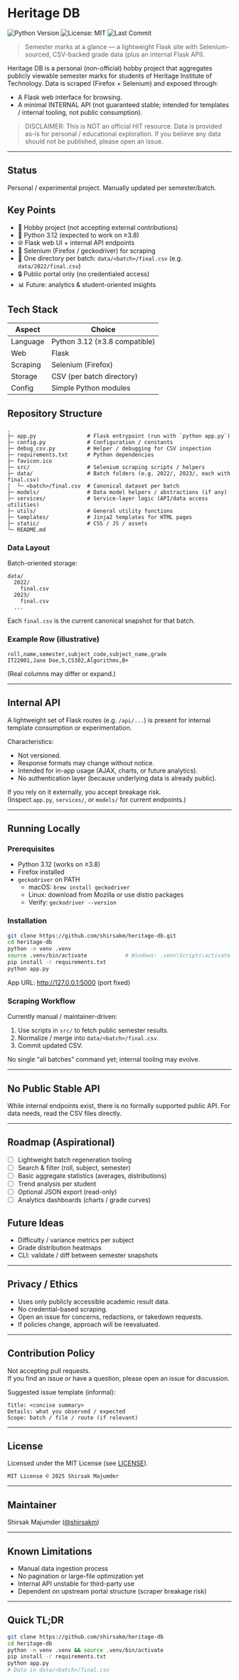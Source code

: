 # Heritage DB

![Python Version](https://img.shields.io/badge/python-3.12+-blue.svg) ![License: MIT](https://img.shields.io/badge/License-MIT-green.svg) ![Last Commit](https://img.shields.io/github/last-commit/shirsakm/heritage-db)

> Semester marks at a glance — a lightweight Flask site with Selenium-sourced, CSV-backed grade data (plus an internal Flask API).

Heritage DB is a personal (non-official) hobby project that aggregates publicly viewable semester marks for students of Heritage Institute of Technology. Data is scraped (Firefox + Selenium) and exposed through:
- A Flask web interface for browsing.
- A minimal INTERNAL API (not guaranteed stable; intended for templates / internal tooling, not public consumption).

> DISCLAIMER: This is NOT an official HIT resource. Data is provided as-is for personal / educational exploration. If you believe any data should not be published, please open an issue.

---

## Status
Personal / experimental project. Manually updated per semester/batch.

## Key Points
- 🧪 Hobby project (not accepting external contributions)
- 🐍 Python 3.12 (expected to work on ≥3.8)
- 🌐 Flask web UI + internal API endpoints
- 🦊 Selenium (Firefox / geckodriver) for scraping
- 📁 One directory per batch: `data/<batch>/final.csv` (e.g. `data/2022/final.csv`)
- 🔒 Public portal only (no credentialed access)
- 📊 Future: analytics & student-oriented insights

## Tech Stack
| Aspect    | Choice                       |
|-----------|------------------------------|
| Language  | Python 3.12 (≥3.8 compatible)|
| Web       | Flask                        |
| Scraping  | Selenium (Firefox)           |
| Storage   | CSV (per batch directory)    |
| Config    | Simple Python modules        |

## Repository Structure
```
.
├─ app.py                # Flask entrypoint (run with `python app.py`)
├─ config.py             # Configuration / constants
├─ debug_csv.py          # Helper / debugging for CSV inspection
├─ requirements.txt      # Python dependencies
├─ favicon.ico
├─ src/                  # Selenium scraping scripts / helpers
├─ data/                 # Batch folders (e.g. 2022/, 2023/, each with final.csv)
│  └─ <batch>/final.csv  # Canonical dataset per batch
├─ models/               # Data model helpers / abstractions (if any)
├─ services/             # Service-layer logic (API/data access utilities)
├─ utils/                # General utility functions
├─ templates/            # Jinja2 templates for HTML pages
├─ static/               # CSS / JS / assets
└─ README.md
```

### Data Layout
Batch-oriented storage:
```
data/
  2022/
    final.csv
  2023/
    final.csv
  ...
```
Each `final.csv` is the current canonical snapshot for that batch.

### Example Row (illustrative)
```csv
roll,name,semester,subject_code,subject_name,grade
IT22001,Jane Doe,5,CS302,Algorithms,B+
```
(Real columns may differ or expand.)

---

## Internal API
A lightweight set of Flask routes (e.g. `/api/...`) is present for internal template consumption or experimentation.

Characteristics:
- Not versioned.
- Response formats may change without notice.
- Intended for in-app usage (AJAX, charts, or future analytics).
- No authentication layer (because underlying data is already public).

If you rely on it externally, you accept breakage risk.  
(Inspect `app.py`, `services/`, or `models/` for current endpoints.)

---

## Running Locally

### Prerequisites
- Python 3.12 (works on ≥3.8)
- Firefox installed
- `geckodriver` on PATH  
  - macOS: `brew install geckodriver`  
  - Linux: download from Mozilla or use distro packages  
  - Verify: `geckodriver --version`

### Installation
```bash
git clone https://github.com/shirsakm/heritage-db.git
cd heritage-db
python -m venv .venv
source .venv/bin/activate            # Windows: .venv\Scripts\activate
pip install -r requirements.txt
python app.py
```
App URL: http://127.0.0.1:5000 (port fixed)

### Scraping Workflow
Currently manual / maintainer-driven:
1. Use scripts in `src/` to fetch public semester results.
2. Normalize / merge into `data/<batch>/final.csv`.
3. Commit updated CSV.

No single “all batches” command yet; internal tooling may evolve.

---

## No Public Stable API
While internal endpoints exist, there is no formally supported public API. For data needs, read the CSV files directly.

---

## Roadmap (Aspirational)
- [ ] Lightweight batch regeneration tooling
- [ ] Search & filter (roll, subject, semester)
- [ ] Basic aggregate statistics (averages, distributions)
- [ ] Trend analysis per student
- [ ] Optional JSON export (read-only)
- [ ] Analytics dashboards (charts / grade curves)

## Future Ideas
- Difficulty / variance metrics per subject
- Grade distribution heatmaps
- CLI: validate / diff between semester snapshots

---

## Privacy / Ethics
- Uses only publicly accessible academic result data.
- No credential-based scraping.
- Open an issue for concerns, redactions, or takedown requests.
- If policies change, approach will be reevaluated.

---

## Contribution Policy
Not accepting pull requests.  
If you find an issue or have a question, please open an issue for discussion.

Suggested issue template (informal):
```
Title: <concise summary>
Details: what you observed / expected
Scope: batch / file / route (if relevant)
```

---

## License
Licensed under the MIT License (see [LICENSE](LICENSE)).

```
MIT License © 2025 Shirsak Majumder
```

---

## Maintainer
Shirsak Majumder ([@shirsakm](https://github.com/shirsakm))

---

## Known Limitations
- Manual data ingestion process
- No pagination or large-file optimization yet
- Internal API unstable for third-party use
- Dependent on upstream portal structure (scraper breakage risk)

---

## Quick TL;DR
```bash
git clone https://github.com/shirsakm/heritage-db
cd heritage-db
python -m venv .venv && source .venv/bin/activate
pip install -r requirements.txt
python app.py
# Data in data/<batch>/final.csv
```
